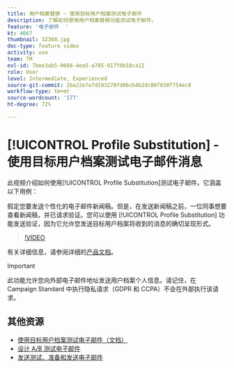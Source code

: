 ```yaml
---
title: 用户档案替换 — 使用目标用户档案测试电子邮件
description: 了解如何使用用户档案替换功能测试电子邮件。
feature: '电子邮件  '
kt: 4667
thumbnail: 32368.jpg
doc-type: feature video
activity: use
team: TM
exl-id: 7bee3ab5-0666-4ea5-a785-917f0b18ca12
role: User
level: Intermediate, Experienced
source-git-commit: 2ba22e7e7d193278fd06cb4b2dc80f650f754ec8
workflow-type: tm+mt
source-wordcount: '177'
ht-degree: 72%

---
```


# [!UICONTROL Profile Substitution] - 使用目标用户档案测试电子邮件消息

此视频介绍如何使用[!UICONTROL Profile Substitution]测试电子邮件。它涵盖以下用例：

假定您要发送个性化的电子邮件新闻稿。但是，在发送新闻稿之前，一位同事想要查看新闻稿，并已请求验证。您可以使用 [!UICONTROL Profile Substitution] 功能发送验证，因为它允许您发送目标用户档案将收到的消息的确切呈现形式。

>[!VIDEO](https://video.tv.adobe.com/v/32368?quality=12)

有关详细信息，请参阅详细的[产品文档](https://experienceleague.adobe.com/docs/campaign-standard/using/testing-and-sending/preparing-and-testing-messages/testing-messages-using-target.html?lang=en)。

>[!IMPORTANT]
>
>此功能允许您向外部电子邮件地址发送用户档案个人信息。请记住，在 Campaign Standard 中执行隐私请求（GDPR 和 CCPA）不会在外部执行该请求。

## 其他资源

* [使用目标用户档案测试电子邮件（文档）](https://experienceleague.adobe.com/docs/campaign-standard/using/testing-and-sending/preparing-and-testing-messages/testing-messages-using-target.html?lang=en)
* [设计 A/B 测试电子邮件](/help/communication-channels/email/a-b-testing.md)
* [发送测试、准备和发送电子邮件](/help/communication-channels/email/sending-test-preparing-sending-email.md)
